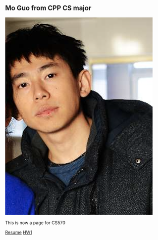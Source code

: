 ## Mo Guo from CPP CS major

![Image](profile.png)

This is now a page for CS570

[Resume](https://nanfier.github.io/Resume.pdf)
[HW1](https://nanfier.github.io/CS570_HW1.pdf)

